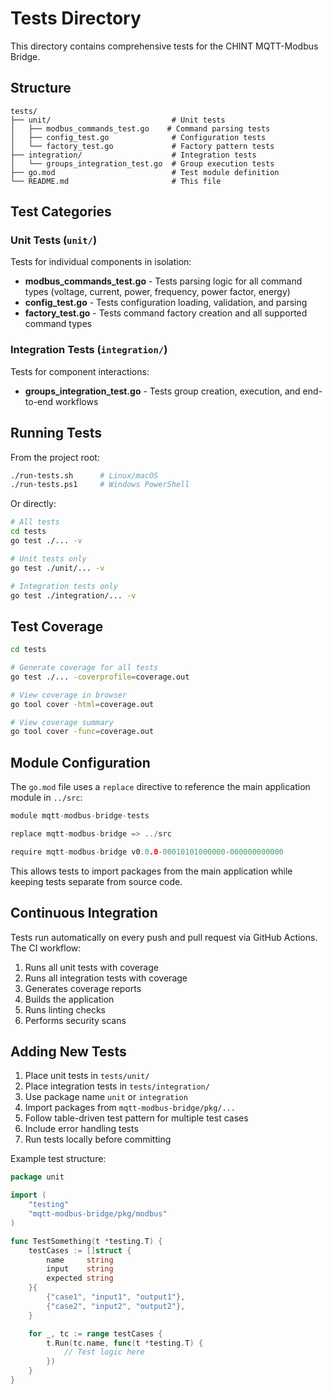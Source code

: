 # Tests Directory

This directory contains comprehensive tests for the CHINT MQTT-Modbus Bridge.

## Structure

```
tests/
├── unit/                           # Unit tests
│   ├── modbus_commands_test.go    # Command parsing tests
│   ├── config_test.go              # Configuration tests
│   └── factory_test.go             # Factory pattern tests
├── integration/                    # Integration tests
│   └── groups_integration_test.go  # Group execution tests
├── go.mod                          # Test module definition
└── README.md                       # This file
```

## Test Categories

### Unit Tests (`unit/`)

Tests for individual components in isolation:

- **modbus_commands_test.go** - Tests parsing logic for all command types (voltage, current, power, frequency, power factor, energy)
- **config_test.go** - Tests configuration loading, validation, and parsing
- **factory_test.go** - Tests command factory creation and all supported command types

### Integration Tests (`integration/`)

Tests for component interactions:

- **groups_integration_test.go** - Tests group creation, execution, and end-to-end workflows

## Running Tests

From the project root:

```bash
./run-tests.sh      # Linux/macOS
./run-tests.ps1     # Windows PowerShell
```

Or directly:

```bash
# All tests
cd tests
go test ./... -v

# Unit tests only
go test ./unit/... -v

# Integration tests only
go test ./integration/... -v
```

## Test Coverage

```bash
cd tests

# Generate coverage for all tests
go test ./... -coverprofile=coverage.out

# View coverage in browser
go tool cover -html=coverage.out

# View coverage summary
go tool cover -func=coverage.out
```

## Module Configuration

The `go.mod` file uses a `replace` directive to reference the main application module in `../src`:

```go
module mqtt-modbus-bridge-tests

replace mqtt-modbus-bridge => ../src

require mqtt-modbus-bridge v0.0.0-00010101000000-000000000000
```

This allows tests to import packages from the main application while keeping tests separate from source code.

## Continuous Integration

Tests run automatically on every push and pull request via GitHub Actions. The CI workflow:

1. Runs all unit tests with coverage
2. Runs all integration tests with coverage
3. Generates coverage reports
4. Builds the application
5. Runs linting checks
6. Performs security scans

## Adding New Tests

1. Place unit tests in `tests/unit/`
2. Place integration tests in `tests/integration/`
3. Use package name `unit` or `integration`
4. Import packages from `mqtt-modbus-bridge/pkg/...`
5. Follow table-driven test pattern for multiple test cases
6. Include error handling tests
7. Run tests locally before committing

Example test structure:

```go
package unit

import (
    "testing"
    "mqtt-modbus-bridge/pkg/modbus"
)

func TestSomething(t *testing.T) {
    testCases := []struct {
        name     string
        input    string
        expected string
    }{
        {"case1", "input1", "output1"},
        {"case2", "input2", "output2"},
    }

    for _, tc := range testCases {
        t.Run(tc.name, func(t *testing.T) {
            // Test logic here
        })
    }
}
```
